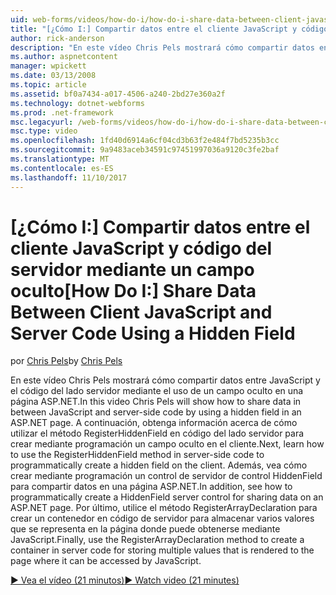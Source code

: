 ```yaml
---
uid: web-forms/videos/how-do-i/how-do-i-share-data-between-client-javascript-and-server-code-using-a-hidden-field
title: "[¿Cómo I:] Compartir datos entre el cliente JavaScript y código del servidor mediante un campo oculto | Documentos de Microsoft"
author: rick-anderson
description: "En este vídeo Chris Pels mostrará cómo compartir datos entre JavaScript y el código del lado servidor mediante el uso de un campo oculto en una página ASP.NET. A continuación, obtenga información acerca de cómo t..."
ms.author: aspnetcontent
manager: wpickett
ms.date: 03/13/2008
ms.topic: article
ms.assetid: bf0a7434-a017-4506-a240-2bd27e360a2f
ms.technology: dotnet-webforms
ms.prod: .net-framework
msc.legacyurl: /web-forms/videos/how-do-i/how-do-i-share-data-between-client-javascript-and-server-code-using-a-hidden-field
msc.type: video
ms.openlocfilehash: 1fd40d6914a6cf04cd3b63f2e484f7bd5235b3cc
ms.sourcegitcommit: 9a9483aceb34591c97451997036a9120c3fe2baf
ms.translationtype: MT
ms.contentlocale: es-ES
ms.lasthandoff: 11/10/2017
---
```

<a name="how-do-i-share-data-between-client-javascript-and-server-code-using-a-hidden-field"></a><span data-ttu-id="14f73-104">[¿Cómo I:] Compartir datos entre el cliente JavaScript y código del servidor mediante un campo oculto</span><span class="sxs-lookup"><span data-stu-id="14f73-104">[How Do I:] Share Data Between Client JavaScript and Server Code Using a Hidden Field</span></span>
====================
<span data-ttu-id="14f73-105">por [Chris Pels](https://twitter.com/chrispels)</span><span class="sxs-lookup"><span data-stu-id="14f73-105">by [Chris Pels](https://twitter.com/chrispels)</span></span>

<span data-ttu-id="14f73-106">En este vídeo Chris Pels mostrará cómo compartir datos entre JavaScript y el código del lado servidor mediante el uso de un campo oculto en una página ASP.NET.</span><span class="sxs-lookup"><span data-stu-id="14f73-106">In this video Chris Pels will show how to share data in between JavaScript and server-side code by using a hidden field in an ASP.NET page.</span></span> <span data-ttu-id="14f73-107">A continuación, obtenga información acerca de cómo utilizar el método RegisterHiddenField en código del lado servidor para crear mediante programación un campo oculto en el cliente.</span><span class="sxs-lookup"><span data-stu-id="14f73-107">Next, learn how to use the RegisterHiddenField method in server-side code to programmatically create a hidden field on the client.</span></span> <span data-ttu-id="14f73-108">Además, vea cómo crear mediante programación un control de servidor de control HiddenField para compartir datos en una página ASP.NET.</span><span class="sxs-lookup"><span data-stu-id="14f73-108">In addition, see how to programmatically create a HiddenField server control for sharing data on an ASP.NET page.</span></span> <span data-ttu-id="14f73-109">Por último, utilice el método RegisterArrayDeclaration para crear un contenedor en código de servidor para almacenar varios valores que se representa en la página donde puede obtenerse mediante JavaScript.</span><span class="sxs-lookup"><span data-stu-id="14f73-109">Finally, use the RegisterArrayDeclaration method to create a container in server code for storing multiple values that is rendered to the page where it can be accessed by JavaScript.</span></span>

[<span data-ttu-id="14f73-110">&#9654; Vea el vídeo (21 minutos)</span><span class="sxs-lookup"><span data-stu-id="14f73-110">&#9654; Watch video (21 minutes)</span></span>](https://channel9.msdn.com/Blogs/ASP-NET-Site-Videos/how-do-i-share-data-between-client-javascript-and-server-code-using-a-hidden-field)
